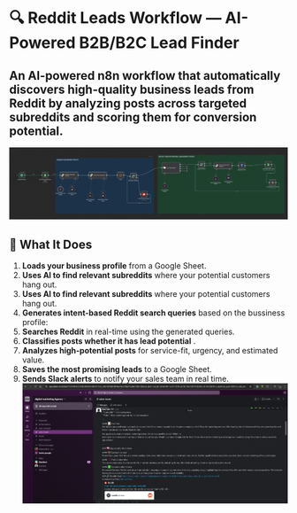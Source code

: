 # 🔍 Reddit Leads Workflow — AI-Powered B2B/B2C  Lead Finder
An AI-powered n8n workflow that automatically discovers high-quality business leads from Reddit by analyzing posts across targeted subreddits and scoring them for conversion potential.
---

<img src="https://github.com/risper25/reddit-leads-hunter/blob/b12becdcf814f3778cb7a7729440b5f17584a0be/Screen%20Shot%202025-07-23%20at%2022.57.50.png"/>

## 🚀 What It Does

1. **Loads your business profile** from a Google Sheet.
2. **Uses AI to find relevant subreddits** where your potential customers hang out.
3. **Uses AI to find relevant subreddits** where your potential customers hang out.
4. **Generates intent-based Reddit search queries** based on the bussiness profile:
5. **Searches Reddit** in real-time using the generated queries.
6. **Classifies posts whether it has lead potential** .
7. **Analyzes high-potential posts** for service-fit, urgency, and estimated value.
8. **Saves the most promising leads** to a Google Sheet.
9. **Sends Slack alerts** to notify your sales team in real time.
     <img src="https://github.com/risper25/reddit-leads-hunter/blob/e55da054ec279d962a8b0a3d8b49a2889026362a/Screen%20Shot%202025-07-23%20at%2022.31.07.png"/>

